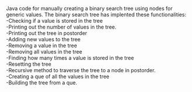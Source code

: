 Java code for manually creating a binary search tree using nodes for generic values. The binary search tree has implented these functionalities:   
-Checking if a value is stored in the tree  
-Printing out the number of values in the tree.   
-Printing out the tree in postorder  
-Adding new values to the tree  
-Removing a value in the tree  
-Removing all values in the tree  
-Finding how many times a value is stored in the tree  
-Resetting the tree  
-Recursive method to traverse the tree to a node in postorder.   
-Creating a que of all the values in the tree   
-Building the tree from a que.   
